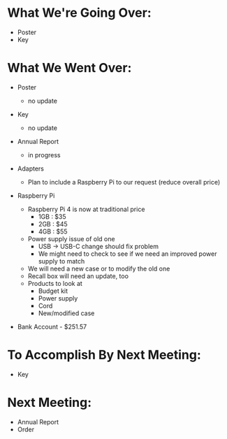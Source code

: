 # What We're Going Over:- Poster- Key# What We Went Over:  - Poster	- no update- Key	- no update- Annual Report	- in progress- Adapters 	- Plan to include a Raspberry Pi to our request (reduce overall price)- Raspberry Pi	- Raspberry Pi 4 is now at traditional price		- 1GB : $35		- 2GB : $45		- 4GB : $55	- Power supply issue of old one		- USB -> USB-C change should fix problem		- We might need to check to see if we need an improved power supply to match	- We will need a new case or to modify the old one	- Recall box will need an update, too	- Products to look at		- Budget kit		- Power supply		- Cord		- New/modified case- Bank Account - $251.57# To Accomplish By Next Meeting:  - Key# Next Meeting:- Annual Report- Order